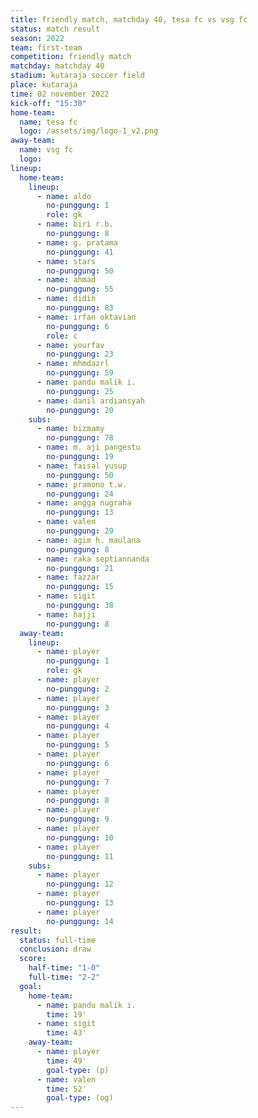 ```yaml
---
title: friendly match, matchday 40, tesa fc vs vsg fc
status: match result
season: 2022
team: first-team
competition: friendly match
matchday: matchday 40
stadium: kutaraja soccer field
place: kutaraja
time: 02 november 2022
kick-off: "15:30"
home-team:
  name: tesa fc
  logo: /assets/img/logo-1_v2.png
away-team:
  name: vsg fc
  logo: 
lineup:
  home-team:
    lineup:
      - name: aldo
        no-punggung: 1
        role: gk
      - name: biri r.b.
        no-punggung: 8
      - name: g. pratama
        no-punggung: 41
      - name: stars
        no-punggung: 50
      - name: ahmad
        no-punggung: 55
      - name: didin
        no-punggung: 83
      - name: irfan oktavian
        no-punggung: 6
        role: c
      - name: yourfav
        no-punggung: 23
      - name: mhmdazrl
        no-punggung: 59
      - name: pandu malik i.
        no-punggung: 25
      - name: danil ardiansyah
        no-punggung: 20
    subs:
      - name: bizmamy
        no-punggung: 78
      - name: m. aji pangestu
        no-punggung: 19
      - name: faisal yusup
        no-punggung: 50
      - name: pramono t.w.
        no-punggung: 24
      - name: angga nugraha
        no-punggung: 13
      - name: valen
        no-punggung: 29
      - name: agim h. maulana
        no-punggung: 8
      - name: raka septiannanda
        no-punggung: 21
      - name: fazzar
        no-punggung: 15
      - name: sigit
        no-punggung: 38
      - name: hajji
        no-punggung: 8
  away-team:
    lineup:
      - name: player
        no-punggung: 1
        role: gk
      - name: player
        no-punggung: 2
      - name: player
        no-punggung: 3
      - name: player
        no-punggung: 4
      - name: player
        no-punggung: 5
      - name: player
        no-punggung: 6
      - name: player
        no-punggung: 7
      - name: player
        no-punggung: 8
      - name: player
        no-punggung: 9
      - name: player
        no-punggung: 10
      - name: player
        no-punggung: 11
    subs:
      - name: player
        no-punggung: 12
      - name: player
        no-punggung: 13
      - name: player
        no-punggung: 14
result:
  status: full-time
  conclusion: draw
  score:
    half-time: "1-0"
    full-time: "2-2"
  goal:
    home-team:
      - name: pandu malik i.
        time: 19'
      - name: sigit
        time: 43'
    away-team:
      - name: player
        time: 49'
        goal-type: (p)
      - name: valen
        time: 52'
        goal-type: (og)
---
```


